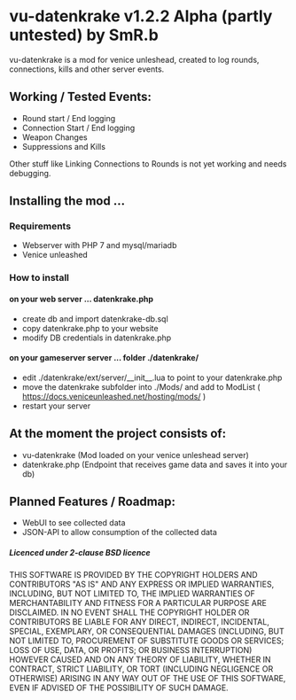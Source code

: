 # vu-datenkrake v1.2.2 Alpha (partly untested) by SmR.b
vu-datenkrake is a mod for venice unleshead, created to log rounds, connections, kills and other server events.

## Working / Tested Events:
* Round start / End logging
* Connection Start / End logging
* Weapon Changes 
* Suppressions and Kills

Other stuff like Linking Connections to Rounds is not yet working and needs debugging.

## Installing the mod ...
### Requirements
* Webserver with PHP 7 and mysql/mariadb
* Venice unleashed

### How to install
#### on your web server ... datenkrake.php
* create db and import datenkrake-db.sql
* copy datenkrake.php to your website
* modify DB credentials in datenkrake.php

#### on your gameserver server ... folder ./datenkrake/
* edit ./datenkrake/ext/server/\_\_init\_\_.lua to point to your datenkrake.php
* move the datenkrake subfolder into ./Mods/ and add to ModList ( https://docs.veniceunleashed.net/hosting/mods/ )
* restart your server


## At the moment the project consists of:
* vu-datenkrake (Mod loaded on your venice unleshead server)
* datenkrake.php (Endpoint that receives game data and saves it into your db)

## Planned Features / Roadmap:
* WebUI to see collected data
* JSON-API to allow consumption of the collected data


##### Licenced under 2-clause BSD licence
THIS SOFTWARE IS PROVIDED BY THE COPYRIGHT HOLDERS AND CONTRIBUTORS "AS IS" AND ANY EXPRESS OR IMPLIED WARRANTIES, INCLUDING, BUT NOT LIMITED TO, THE IMPLIED WARRANTIES OF MERCHANTABILITY AND FITNESS FOR A PARTICULAR PURPOSE ARE DISCLAIMED. IN NO EVENT SHALL THE COPYRIGHT HOLDER OR CONTRIBUTORS BE LIABLE FOR ANY DIRECT, INDIRECT, INCIDENTAL, SPECIAL, EXEMPLARY, OR CONSEQUENTIAL DAMAGES (INCLUDING, BUT NOT LIMITED TO, PROCUREMENT OF SUBSTITUTE GOODS OR SERVICES; LOSS OF USE, DATA, OR PROFITS; OR BUSINESS INTERRUPTION) HOWEVER CAUSED AND ON ANY THEORY OF LIABILITY, WHETHER IN CONTRACT, STRICT LIABILITY, OR TORT (INCLUDING NEGLIGENCE OR OTHERWISE) ARISING IN ANY WAY OUT OF THE USE OF THIS SOFTWARE, EVEN IF ADVISED OF THE POSSIBILITY OF SUCH DAMAGE.
